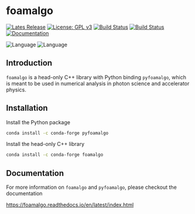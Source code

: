 foamalgo
========

[![Lates Release](https://img.shields.io/github/v/release/zhujun98/foamalgo)](https://github.com/zhujun98/foamalgo/releases)
[![License: GPL v3](https://img.shields.io/badge/License-GPLv3-blue.svg)](https://www.gnu.org/licenses/gpl-3.0)
[![Build Status](https://travis-ci.org/zhujun98/foamalgo.svg?branch=master)](https://travis-ci.org/zhujun98/foamalgo)
[![Build Status](https://dev.azure.com/zhujun981661/zhujun981661/_apis/build/status/zhujun98.foamalgo?branchName=master)](https://dev.azure.com/zhujun981661/zhujun981661/_build/latest?definitionId=2&branchName=master)
[![Documentation](https://img.shields.io/readthedocs/foamalgo)](https://foamalgo.readthedocs.io/en/latest/)

![Language](https://img.shields.io/badge/language-c++-red)
![Language](https://img.shields.io/badge/language-python-blue)


## Introduction

`foamalgo` is a head-only C++ library with Python binding `pyfoamalgo`, 
which is meant to be used in numerical analysis in photon science and 
accelerator physics.

## Installation

Install the Python package

```sh
conda install -c conda-forge pyfoamalgo
```

Install the head-only C++ library

```sh
conda install -c conda-forge foamalgo
```

## Documentation

For more information on `foamalgo` and `pyfoamalgo`, please checkout the documentation

https://foamalgo.readthedocs.io/en/latest/index.html
